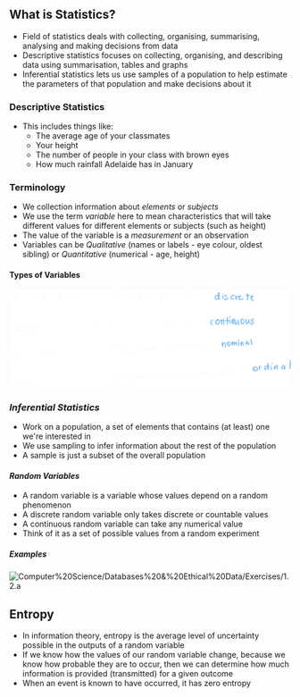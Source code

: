 ## What is Statistics?
- Field of statistics deals with collecting, organising, summarising, analysing and making decisions from data
- Descriptive statistics focuses on collecting, organising, and describing data using summarisation, tables and graphs
- Inferential statistics lets us use samples of a population to help estimate the parameters of that population and make decisions about it

### Descriptive Statistics
- This includes things like:
	- The average age of your classmates
	- Your height
	- The number of people in your class with brown eyes
	- How much rainfall Adelaide has in January

### Terminology
- We collection information about *elements* or *subjects*
- We use the term *variable* here to mean characteristics that will take different values for different elements or subjects (such as height)
- The value of the variable is a *measurement* or an observation
- Variables can be *Qualitative* (names or labels - eye colour, oldest sibling) or *Quantitative* (numerical - age, height)

#### Types of Variables

![Pasted%20image%2020230726084103.png](/Images/Pasted%20image%2020230726084103.png)

### *Inferential Statistics*
- Work on a population, a set of elements that contains (at least) one we're interested in
- We use sampling to infer information about the rest of the population
- A sample is just a subset of the overall population

#### *Random Variables*
- A random variable is a variable whose values depend on a random phenomenon
- A discrete random variable only takes discrete or countable values
- A continuous random variable can take any numerical value
- Think of it as a set of possible values from a random experiment

##### Examples

![Computer%20Science/Databases%20&%20Ethical%20Data/Exercises/1.2.a](/Images/Computer%20Science/Databases%20&%20Ethical%20Data/Exercises/1.2.a)

## Entropy
- In information theory, entropy is the average level of uncertainty possible in the outputs of a random variable
- If we know how the values of our random variable change, because we know how probable they are to occur, then we can determine how much information is provided (transmitted) for a given outcome
- When an event is known to have occurred, it has zero entropy